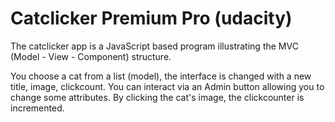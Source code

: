 # Catclicker Premium Pro (udacity)
The catclicker app is a JavaScript based program illustrating the MVC (Model - View - Component) structure. 

You choose a cat from a list (model), the interface is changed with a new title, image, clickcount. You can interact via an Admin button allowing you to change some attributes. By clicking the cat's image, the clickcounter is incremented. 

